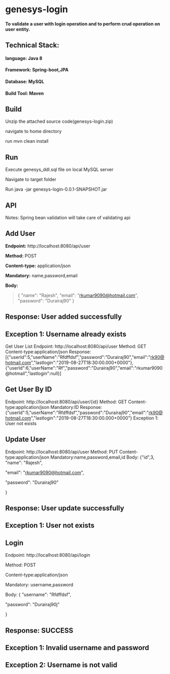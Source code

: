 # genesys-login

#### To validate a user with login operation and to perform crud operation on user entity.
 

## Technical Stack:

#### language: Java 8

#### Framework: Spring-boot,JPA

#### Database: MySQL

#### Build Tool: Maven

## Build 

Unzip the attached source code(genesys-login.zip)

navigate to home directory 

run mvn clean install

## Run

Execute genesys_ddl.sql file on local MySQL server 

Navigate to target folder

Run java -jar genesys-login-0.0.1-SNAPSHOT.jar

 

## API 

Notes: Spring bean validation will take care of validating api

## Add User

**Endpoint:** http://localhost:8080/api/user

**Method:** POST

**Content-type:** application/json

**Mandatory:** name,password,email

**Body:** 

> {
  "name": "Rajesh",
  "email": "rkumar9090@hotmail.com",
  "password": "Durairaj90"
}

## Response: User added successfully
## Exception 1: Username already exists
Get User List
Endpoint: http://localhost:8080/api/user
Method: GET
Content-type:application/json
Response: [{"userId":5,"userName":"Rfdffdsf","password":"Durairaj90","email":"rk90@hotmail.com","lastlogin":"2019-08-27T18:30:00.000+0000"},{"userId":6,"userName":"Rf","password":"Durairaj90","email":"rkumar9090@hotmail","lastlogin":null}]
## Get User By ID
Endpoint: http://localhost:8080/api/user/{id}
Method: GET
Content-type:application/json
Mandatory:ID
Response: {"userId":5,"userName":"Rfdffdsf","password":"Durairaj90","email":"rk90@hotmail.com","lastlogin":"2019-08-27T18:30:00.000+0000"}
Exception 1: User not exists
## Update User
Endpoint: http://localhost:8080/api/user
Method: PUT
Content-type:application/json
Mandatory:name,password,email,id
Body: {"id",3,
  "name": "Rajesh",

  "email": "rkumar9090@hotmail.com",

  "password": "Durairaj90"

}

## Response: User update successfully
## Exception 1: User not exists
## Login

Endpoint: http://localhost:8080/api/login

Method: POST

Content-type:application/json

Mandatory: username,password

Body:
{
"username": "Rfdffdsf",

 "password": "Durairaj90j"

}

## Response: SUCCESS
## Exception 1: Invalid username and password
## Exception 2: Username is not valid
